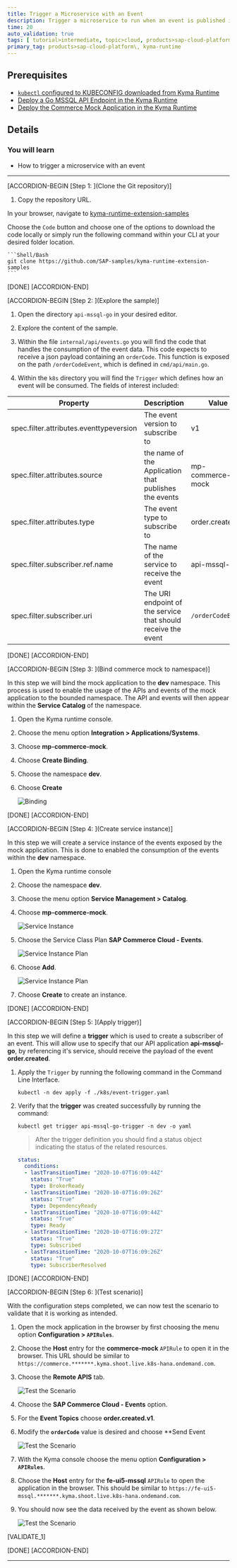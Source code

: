 ```yaml
---
title: Trigger a Microservice with an Event
description: Trigger a microservice to run when an event is published into the Kyma runtime.
time: 20
auto_validation: true
tags: [ tutorial>intermediate, topic>cloud, products>sap-cloud-platform]
primary_tag: products>sap-cloud-platform\, kyma-runtime
---
```


## Prerequisites
 - [`kubectl` configured to KUBECONFIG downloaded from Kyma Runtime](cp-kyma-download-cli)
 - [Deploy a Go MSSQL API Endpoint in the Kyma Runtime](cp-kyma-api-mssql-golang)
 - [Deploy the Commerce Mock Application in the Kyma Runtime](cp-kyma-mocks)

## Details
### You will learn
  - How to trigger a microservice with an event

---

[ACCORDION-BEGIN [Step 1: ](Clone the Git repository)]

1. Copy the repository URL.

  In your browser, navigate to [kyma-runtime-extension-samples](https://github.com/SAP-samples/kyma-runtime-extension-samples)

  Choose the `Code` button and choose one of the options to download the code locally or simply run the following command within your CLI at your desired folder location.

    ```Shell/Bash
    git clone https://github.com/SAP-samples/kyma-runtime-extension-samples
    ```



[DONE]
[ACCORDION-END]

[ACCORDION-BEGIN [Step 2: ](Explore the sample)]

1. Open the directory `api-mssql-go` in your desired editor.

2. Explore the content of the sample.

3. Within the file `internal/api/events.go` you will find the code that handles the consumption of the event data. This code expects to receive a json payload containing an `orderCode`. This function is exposed on the path `/orderCodeEvent`, which is defined in `cmd/api/main.go`.

4. Within the `k8s` directory you will find the `Trigger` which defines how an event will be consumed. The fields of interest included:

| Property                                | Description                                                   | Value            |
|-----------------------------------------|---------------------------------------------------------------|------------------|
| spec.filter.attributes.eventtypeversion | The event version to subscribe to                             | v1               |
| spec.filter.attributes.source           | the name of the Application that publishes the events         | mp-commerce-mock |
| spec.filter.attributes.type             | The event type to subscribe to                                | order.created    |
| spec.filter.subscriber.ref.name         | The name of the service to receive the event                  | api-mssql-go     |
| spec.filter.subscriber.uri              | The URI endpoint of the service that should receive the event | `/orderCodeEvent`  |



[DONE]
[ACCORDION-END]


[ACCORDION-BEGIN [Step 3: ](Bind commerce mock to namespace)]

In this step we will bind the mock application to the **dev** namespace. This process is used to enable the usage of the APIs and events of the mock application to the bounded namespace. The API and events will then appear within the **Service Catalog** of the namespace.

1. Open the Kyma runtime console.

2. Choose the menu option **Integration > Applications/Systems**.

3. Choose **mp-commerce-mock**.

4. Choose **Create Binding**.

5. Choose the namespace **dev**.

6. Choose **Create**

    ![Binding](binding.png)

[DONE]
[ACCORDION-END]

[ACCORDION-BEGIN [Step 4: ](Create service instance)]

In this step we will create a service instance of the events exposed by the mock application.  This is done to enabled the consumption of the events within the **dev** namespace.

1. Open the Kyma runtime console

2. Choose the namespace **dev**.

3. Choose the menu option **Service Management > Catalog**.

4. Choose **mp-commerce-mock**.

    ![Service Instance](service-instance-1.png)

5. Choose the Service Class Plan **SAP Commerce Cloud - Events**.

    ![Service Instance Plan](service-instance-2.png)

6. Choose **Add**.

    ![Service Instance Plan](service-instance-3.png)

7. Choose **Create** to create an instance.

[DONE]
[ACCORDION-END]

[ACCORDION-BEGIN [Step 5: ](Apply trigger)]

In this step we will define a **trigger** which is used to create a subscriber of an event. This will allow use to specify that our API application **api-mssql-go**, by referencing it's service, should receive the payload of the event **order.created**.

1. Apply the `Trigger` by running the following command in the Command Line Interface.

    ```Shell/Bash
    kubectl -n dev apply -f ./k8s/event-trigger.yaml
    ```

2. Verify that the **trigger** was created successfully by running the command:

    ```Shell/Bash
    kubectl get trigger api-mssql-go-trigger -n dev -o yaml
    ```

    > After the trigger definition you should find a status object indicating the status of the related resources.

    ```yaml
    status:
      conditions:
      - lastTransitionTime: "2020-10-07T16:09:44Z"
        status: "True"
        type: BrokerReady
      - lastTransitionTime: "2020-10-07T16:09:26Z"
        status: "True"
        type: DependencyReady
      - lastTransitionTime: "2020-10-07T16:09:44Z"
        status: "True"
        type: Ready
      - lastTransitionTime: "2020-10-07T16:09:27Z"
        status: "True"
        type: Subscribed
      - lastTransitionTime: "2020-10-07T16:09:26Z"
        status: "True"
        type: SubscriberResolved
    ```

[DONE]
[ACCORDION-END]

[ACCORDION-BEGIN [Step 6: ](Test scenario)]

With the configuration steps completed, we can now test the scenario to validate that it is working as intended.

1. Open the mock application in the browser by first choosing the menu option **Configuration > `APIRules`**.

2. Choose the **Host** entry for the **commerce-mock** `APIRule` to open it in the browser. This URL should be similar to `https://commerce.*******.kyma.shoot.live.k8s-hana.ondemand.com`.

3. Choose the **Remote APIS** tab.

    ![Test the Scenario](test-scenario-1.png)

4. Choose the **SAP Commerce Cloud - Events** option.

5. For the **Event Topics** choose **order.created.v1**.

6. Modify the **`orderCode`** value is desired and choose **Send Event

    ![Test the Scenario](test-scenario-2.png)

7. With the Kyma console choose the menu option **Configuration > `APIRules`**.

8. Choose the **Host** entry for the **fe-ui5-mssql** `APIRule` to open the application in the browser. This should be similar to `https://fe-ui5-mssql.*******.kyma.shoot.live.k8s-hana.ondemand.com`.

9. You should now see the data received by the event as shown below.

    ![Test the Scenario](test-scenario-3.png)

[VALIDATE_1]

[DONE]
[ACCORDION-END]


---
